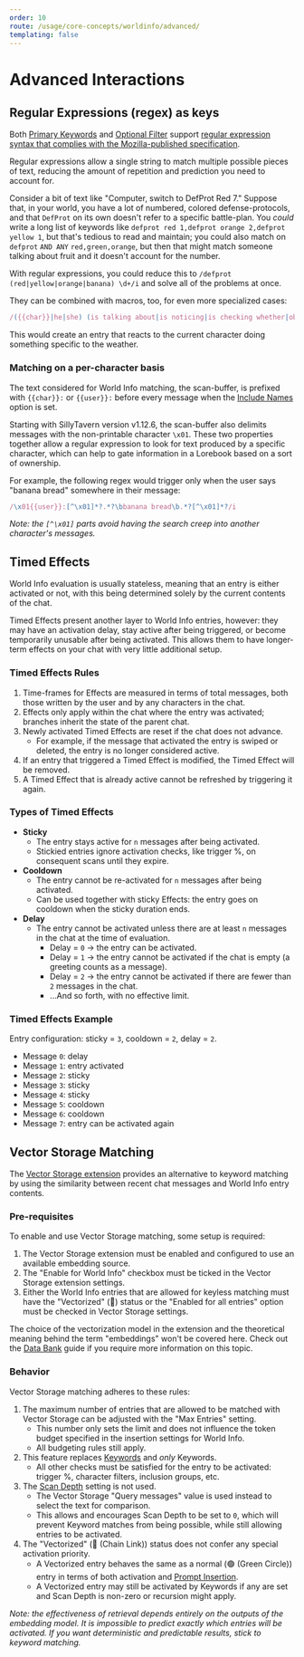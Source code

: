 ```yaml
---
order: 10
route: /usage/core-concepts/worldinfo/advanced/
templating: false
---
```


# Advanced Interactions

## Regular Expressions (regex) as keys

Both [Primary Keywords](./worldinfo.md#primary-keywords) and [Optional Filter](./worldinfo.md#optional-filter) support [regular expression syntax that complies with the Mozilla-published specification](https://developer.mozilla.org/en-US/docs/Web/JavaScript/Guide/Regular_expressions).

Regular expressions allow a single string to match multiple possible pieces of text, reducing the amount of repetition and prediction you need to account for.

Consider a bit of text like "Computer, switch to DefProt Red 7." Suppose that, in your world, you have a lot of numbered, colored defense-protocols, and that `DefProt` on its own doesn't refer to a specific battle-plan. You *could* write a long list of keywords like `defprot red 1,defprot orange 2,defprot yellow 1`, but that's tedious to read and maintain; you could also match on `defprot` `AND ANY` `red,green,orange`, but then that might match someone talking about fruit and it doesn't account for the number.

With regular expressions, you could reduce this to `/defprot (red|yellow|orange|banana) \d+/i` and solve all of the problems at once.

They can be combined with macros, too, for even more specialized cases:

```javascript
/({{char}}|he|she) (is talking about|is noticing|is checking whether|observes) (the )?(rainy weather|heavy wind|it is going to rain|cloudy sky)/i
```

This would create an entry that reacts to the current character doing something specific to the weather.

### Matching on a per-character basis

The text considered for World Info matching, the scan-buffer, is prefixed with `{{char}}:` or `{{user}}:` before every message when the [Include Names](./global.md#include-names) option is set.

Starting with SillyTavern version v1.12.6, the scan-buffer also delimits messages with the non-printable character `\x01`. These two properties together allow a regular expression to look for text produced by a specific character, which can help to gate information in a Lorebook based on a sort of ownership.

For example, the following regex would trigger only when the user says "banana bread" somewhere in their message:

```javascript
/\x01{{user}}:[^\x01]*?.*?\bbanana bread\b.*?[^\x01]*?/i
```

*Note: the `[^\x01]` parts avoid having the search creep into another character's messages.*

## Timed Effects

World Info evaluation is usually stateless, meaning that an entry is either activated or not, with this being determined solely by the current contents of the chat.

Timed Effects present another layer to World Info entries, however: they may have an activation delay, stay active after being triggered, or become temporarily unusable after being activated. This allows them to have longer-term effects on your chat with very little additional setup.

### Timed Effects Rules

1. Time-frames for Effects are measured in terms of total messages, both those written by the user and by any characters in the chat.
1. Effects only apply within the chat where the entry was activated; branches inherit the state of the parent chat.
1. Newly activated Timed Effects are reset if the chat does not advance.
   - For example, if the message that activated the entry is swiped or deleted, the entry is no longer considered active.
1. If an entry that triggered a Timed Effect is modified, the Timed Effect will be removed.
1. A Timed Effect that is already active cannot be refreshed by triggering it again.

### Types of Timed Effects

- **Sticky**
  - The entry stays active for `n` messages after being activated.
  - Stickied entries ignore activation checks, like trigger %, on consequent scans until they expire.
- **Cooldown**
  - The entry cannot be re-activated for `n` messages after being activated.
  - Can be used together with sticky Effects: the entry goes on cooldown when the sticky duration ends.
- **Delay**
  - The entry cannot be activated unless there are at least `n` messages in the chat at the time of evaluation.
    - Delay = `0` -> the entry can be activated.
    - Delay = `1` -> the entry cannot be activated if the chat is empty (a greeting counts as a message).
    - Delay = `2` -> the entry cannot be activated if there are fewer than `2` messages in the chat.
    - ...And so forth, with no effective limit.

### Timed Effects Example

Entry configuration: sticky = `3`, cooldown = `2`, delay = `2`.

- Message `0`: delay
- Message `1`: entry activated
- Message `2`: sticky
- Message `3`: sticky
- Message `4`: sticky
- Message `5`: cooldown
- Message `6`: cooldown
- Message `7`: entry can be activated again

## Vector Storage Matching

The [Vector Storage extension](../../extensions/Chat-vectorization.md) provides an alternative to keyword matching by using the similarity between recent chat messages and World Info entry contents.

### Pre-requisites
To enable and use Vector Storage matching, some setup is required:

1. The Vector Storage extension must be enabled and configured to use an available embedding source.
2. The "Enable for World Info" checkbox must be ticked in the Vector Storage extension settings.
3. Either the World Info entries that are allowed for keyless matching must have the "Vectorized" (🔗) status or the "Enabled for all entries" option must be checked in Vector Storage settings.

The choice of the vectorization model in the extension and the theoretical meaning behind the term "embeddings" won't be covered here. Check out the [Data Bank](/Usage/Characters/data-bank.md#vector-storage) guide if you require more information on this topic.

### Behavior
Vector Storage matching adheres to these rules:

1. The maximum number of entries that are allowed to be matched with Vector Storage can be adjusted with the "Max Entries" setting.
   - This number only sets the limit and does not influence the token budget specified in the insertion settings for World Info.
   - All budgeting rules still apply.
1. This feature replaces [Keywords](./worldinfo.md#keywords) and *only* Keywords.
   - All other checks must be satisfied for the entry to be activated: trigger %, character filters, inclusion groups, etc.
1. The [Scan Depth](./worldinfo.md#scan-depth) setting is not used.
   - The Vector Storage "Query messages" value is used instead to select the text for comparison.
   - This allows and encourages Scan Depth to be set to `0`, which will prevent Keyword matches from being possible, while still allowing entries to be activated.
1. The "Vectorized" (🔗 (Chain Link)) status does not confer any special activation priority.
   - A Vectorized entry behaves the same as a normal (🟢 (Green Circle)) entry in terms of both activation and [Prompt Insertion](./worldinfo.md#prompt-insertion).
   - A Vectorized entry may still be activated by Keywords if any are set and Scan Depth is non-zero or recursion might apply.

*Note: the effectiveness of retrieval depends entirely on the outputs of the embedding model. It is impossible to predict exactly which entries will be activated. If you want deterministic and predictable results, stick to keyword matching.*
